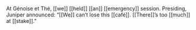 At Génoise et Thé, [[we]] [[held]] [[an]] [[emergency]] session. Presiding, Juniper announced: “[[We]] can’t lose this [[café]]. [[There]]’s too [[much]] at [[stake]].”  